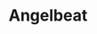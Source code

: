 ---
state: TX
region: Houston
title: Angelbeat
event_url: https://www.angelbeat.com/all-events/
start_date: 2020-05-15
cost: TBD
topics: [ cloud ]
---